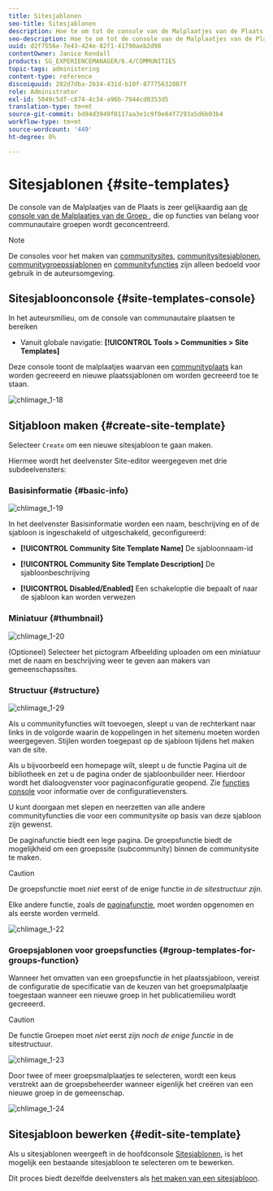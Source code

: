 ```yaml
---
title: Sitesjablonen
seo-title: Sitesjablonen
description: Hoe te om tot de console van de Malplaatjes van de Plaats toegang te hebben
seo-description: Hoe te om tot de console van de Malplaatjes van de Plaats toegang te hebben
uuid: d2f7556e-7e43-424e-82f1-41790aeb2d98
contentOwner: Janice Kendall
products: SG_EXPERIENCEMANAGER/6.4/COMMUNITIES
topic-tags: administering
content-type: reference
discoiquuid: 202d7dba-2b34-431d-b10f-87775632807f
role: Administrator
exl-id: 5049c5df-c874-4c34-a96b-7944cd0353d5
translation-type: tm+mt
source-git-commit: bd94d3949f0117aa3e1c9f0e84f7293a5d6b03b4
workflow-type: tm+mt
source-wordcount: '449'
ht-degree: 0%

---
```


# Sitesjablonen {#site-templates}

De console van de Malplaatjes van de Plaats is zeer gelijkaardig aan [de console van de Malplaatjes van de Groep ](tools-groups.md), die op functies van belang voor communautaire groepen wordt geconcentreerd.

>[!NOTE]
>
>De consoles voor het maken van [communitysites](sites-console.md), [communitysitesjablonen](sites.md), [communitygroepssjablonen](tools-groups.md) en [communityfuncties](functions.md) zijn alleen bedoeld voor gebruik in de auteursomgeving.

## Sitesjabloonconsole {#site-templates-console}

In het auteursmilieu, om de console van communautaire plaatsen te bereiken

* Vanuit globale navigatie: **[!UICONTROL Tools > Communities > Site Templates]**

Deze console toont de malplaatjes waarvan een [communityplaats](sites-console.md) kan worden gecreeerd en nieuwe plaatssjablonen om worden gecreeerd toe te staan.

![chlimage_1-18](assets/chlimage_1-18.png)

## Sitjabloon maken {#create-site-template}

Selecteer `Create` om een nieuwe sitesjabloon te gaan maken.

Hiermee wordt het deelvenster Site-editor weergegeven met drie subdeelvensters:

### Basisinformatie {#basic-info}

![chlimage_1-19](assets/chlimage_1-19.png)

In het deelvenster Basisinformatie worden een naam, beschrijving en of de sjabloon is ingeschakeld of uitgeschakeld, geconfigureerd:

* **[!UICONTROL Community Site Template Name]**
De sjabloonnaam-id

* **[!UICONTROL Community Site Template Description]**
De sjabloonbeschrijving

* **[!UICONTROL Disabled/Enabled]**
Een schakeloptie die bepaalt of naar de sjabloon kan worden verwezen

### Miniatuur {#thumbnail}

![chlimage_1-20](assets/chlimage_1-20.png)

(Optioneel) Selecteer het pictogram Afbeelding uploaden om een miniatuur met de naam en beschrijving weer te geven aan makers van gemeenschapssites.

### Structuur {#structure}

![chlimage_1-29](assets/chlimage_1-21.png)

Als u communityfuncties wilt toevoegen, sleept u van de rechterkant naar links in de volgorde waarin de koppelingen in het sitemenu moeten worden weergegeven. Stijlen worden toegepast op de sjabloon tijdens het maken van de site.

Als u bijvoorbeeld een homepage wilt, sleept u de functie Pagina uit de bibliotheek en zet u de pagina onder de sjabloonbuilder neer. Hierdoor wordt het dialoogvenster voor paginaconfiguratie geopend. Zie [functies console](functions.md) voor informatie over de configuratievensters.

U kunt doorgaan met slepen en neerzetten van alle andere communityfuncties die voor een communitysite op basis van deze sjabloon zijn gewenst.

De paginafunctie biedt een lege pagina. De groepsfunctie biedt de mogelijkheid om een groepssite (subcommunity) binnen de communitysite te maken.

>[!CAUTION]
>
>De groepsfunctie moet *niet* eerst of de enige functie *in de sitestructuur zijn.*
>
>Elke andere functie, zoals de [paginafunctie](functions.md#page-function), moet worden opgenomen en als eerste worden vermeld.

![chlimage_1-22](assets/chlimage_1-22.png)

### Groepsjablonen voor groepsfuncties {#group-templates-for-groups-function}

Wanneer het omvatten van een groepsfunctie in het plaatssjabloon, vereist de configuratie de specificatie van de keuzen van het groepsmalplaatje toegestaan wanneer een nieuwe groep in het publicatiemilieu wordt gecreeerd.

>[!CAUTION]
>
>De functie Groepen moet *niet* eerst zijn *noch de enige functie* in de sitestructuur.

![chlimage_1-23](assets/chlimage_1-23.png)

Door twee of meer groepsmalplaatjes te selecteren, wordt een keus verstrekt aan de groepsbeheerder wanneer eigenlijk het creëren van een nieuwe groep in de gemeenschap.

![chlimage_1-24](assets/chlimage_1-24.png)

## Sitesjabloon bewerken {#edit-site-template}

Als u sitesjablonen weergeeft in de hoofdconsole [Sitesjablonen](#site-templates-console), is het mogelijk een bestaande sitesjabloon te selecteren om te bewerken.

Dit proces biedt dezelfde deelvensters als [het maken van een sitesjabloon](#create-site-template).
